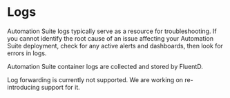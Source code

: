 ﻿# Logs

Automation Suite logs typically serve as a resource for troubleshooting. If you cannot identify the root cause of an issue affecting your Automation Suite deployment, check for any active alerts and dashboards, then look for errors in logs.

Automation Suite container logs are collected and stored by FluentD.

Log forwarding is currently not supported. We are working on re-introducing support for it.

